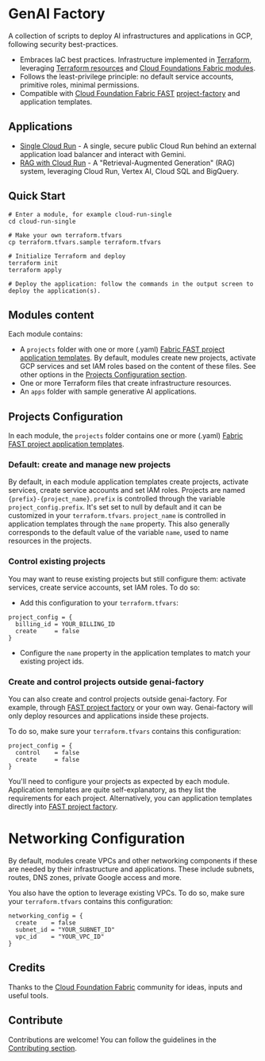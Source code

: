 # GenAI Factory

A collection of scripts to deploy AI infrastructures and applications in GCP, following security best-practices.

- Embraces IaC best practices. Infrastructure implemented in [Terraform](https://developer.hashicorp.com/terraform), leveraging [Terraform resources](https://registry.terraform.io/providers/hashicorp/google/latest/docs) and [Cloud Foundations Fabric modules](https://github.com/GoogleCloudPlatform/cloud-foundation-fabric/tree/master/modules).
- Follows the least-privilege principle: no default service accounts, primitive roles, minimal permissions.
- Compatible with [Cloud Foundation Fabric FAST](https://github.com/GoogleCloudPlatform/cloud-foundation-fabric) [project-factory](https://github.com/GoogleCloudPlatform/cloud-foundation-fabric/tree/master/modules/project-factory) and application templates.

## Applications

- [Single Cloud Run](./cloud-run-single/README.md) - A single, secure public Cloud Run behind an external application load balancer and interact with Gemini.
- [RAG with Cloud Run](./cloud-run-single/README.md) - A "Retrieval-Augmented Generation" (RAG) system, leveraging Cloud Run, Vertex AI, Cloud SQL and BigQuery.

## Quick Start

```shell
# Enter a module, for example cloud-run-single
cd cloud-run-single

# Make your own terraform.tfvars
cp terraform.tfvars.sample terraform.tfvars

# Initialize Terraform and deploy
terraform init
terraform apply

# Deploy the application: follow the commands in the output screen to deploy the application(s).
```

## Modules content

Each module contains:

- A `projects` folder with one or more (.yaml) [Fabric FAST project application templates](https://github.com/GoogleCloudPlatform/cloud-foundation-fabric/tree/master/modules/project-factory). By default, modules create new projects, activate GCP services and set IAM roles based on the content of these files. See other options in the [Projects Configuration section](#projects-configuration).
- One or more Terraform files that create infrastructure resources.
- An `apps` folder with sample generative AI applications.

## Projects Configuration

In each module, the `projects` folder contains one or more (.yaml) [Fabric FAST project application templates](https://github.com/GoogleCloudPlatform/cloud-foundation-fabric/tree/master/modules/project-factory).

### Default: create and manage new projects

By default, in each module application templates create projects, activate services, create service accounts and set IAM roles.
Projects are named `{prefix}-{project_name}`. `prefix` is controlled through the variable `project_config.prefix`. It's set set to null by default and it can be customized in your `terraform.tfvars`. `project_name` is controlled in application templates through the `name` property. This also generally corresponds to the default value of the variable `name`, used to name resources in the projects.

### Control existing projects

You may want to reuse existing projects but still configure them: activate services, create service accounts, set IAM roles. To do so:

- Add this configuration to your `terraform.tfvars`:

```hcl
project_config = {
  billing_id = YOUR_BILLING_ID
  create     = false
}
```

- Configure the `name` property in the application templates to match your existing project ids.

### Create and control projects outside genai-factory

You can also create and control projects outside genai-factory. For example, through [FAST project factory](https://github.com/GoogleCloudPlatform/cloud-foundation-fabric/tree/master/fast/stages/2-project-factory) or your own way. Genai-factory will only deploy resources and applications inside these projects.

To do so, make sure your `terraform.tfvars` contains this configuration:

```hcl
project_config = {
  control    = false
  create     = false
}
```

You'll need to configure your projects as expected by each module. Application templates are quite self-explanatory, as they list the requirements for each project. Alternatively, you can application templates directly into [FAST project factory](https://github.com/GoogleCloudPlatform/cloud-foundation-fabric/tree/master/fast/stages/2-project-factory).

# Networking Configuration

By default, modules create VPCs and other networking components if these are needed by their infrastructure and applications.
These include subnets, routes, DNS zones, private Google access and more.

You also have the option to leverage existing VPCs. To do so, make sure your `terraform.tfvars` contains this configuration:

```hcl
networking_config = {
  create    = false
  subnet_id = "YOUR_SUBNET_ID"
  vpc_id    = "YOUR_VPC_ID"
}
```

## Credits

Thanks to the [Cloud Foundation Fabric](https://github.com/GoogleCloudPlatform/cloud-foundation-fabric) community for ideas, inputs and useful tools.

## Contribute

Contributions are welcome! You can follow the guidelines in the [Contributing section](./CONTRIBUTING.md).
